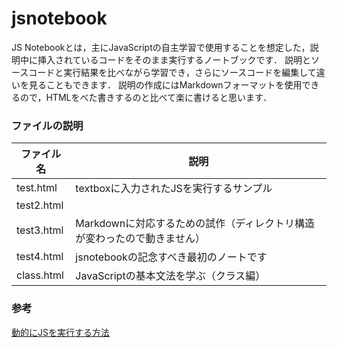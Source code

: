 jsnotebook
===============

JS Notebookとは，主にJavaScriptの自主学習で使用することを想定した，説明中に挿入されているコードをそのまま実行するノートブックです．
説明とソースコードと実行結果を比べながら学習でき，さらにソースコードを編集して違いを見ることもできます．
説明の作成にはMarkdownフォーマットを使用できるので，HTMLをべた書きするのと比べて楽に書けると思います．

### ファイルの説明

ファイル名 | 説明
--|--
test.html | textboxに入力されたJSを実行するサンプル
test2.html | 
test3.html | Markdownに対応するための試作（ディレクトリ構造が変わったので動きません）
test4.html | jsnotebookの記念すべき最初のノートです
class.html | JavaScriptの基本文法を学ぶ（クラス編）

### 参考
[動的にJSを実行する方法](https://qiita.com/w650/items/adb108649a0e2a86f334)
